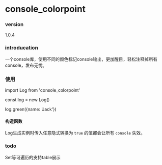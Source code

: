 # console_colorpoint

### version

1.0.4

### introducation

一个console库，使用不同的颜色标记console输出，更加醒目，轻松注释掉所有console，发布无忧。

### 使用

import Log from 'console_colorpoint'

const log = new Log()

log.green({name: 'Jack'})

#### 构造函数

Log生成实例时传入任意隐式转换为 `true` 的值都会让所有 `console` 失效。

### todo

Set等可遍历的支持table展示



